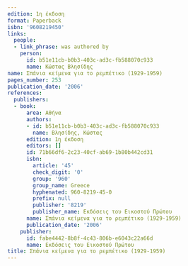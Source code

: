 ```yaml
---
edition: 1η έκδοση
format: Paperback
isbn: '9608219450'
links:
  people:
  - link_phrase: was authored by
    person:
      id: b51e11cb-b0b3-403c-ad3c-fb588070c933
      name: Κώστας Βλησίδης
name: Σπάνια κείμενα για το ρεμπέτικο (1929-1959)
pages_number: 253
publication_date: '2006'
references:
  publishers:
  - book:
      area: Αθήνα
      authors:
      - id: b51e11cb-b0b3-403c-ad3c-fb588070c933
        name: Βλησίδης, Κώστας
      edition: 1η έκδοση
      editors: []
      id: 71b66df6-2c23-40cf-ab69-1b80b442cd31
      isbn:
        article: '45'
        check_digit: '0'
        group: '960'
        group_name: Greece
        hyphenated: 960-8219-45-0
        prefix: null
        publisher: '8219'
        publisher_name: Εκδόσεις του Εικοστού Πρώτου
      name: Σπάνια κείμενα για το ρεμπέτικο (1929-1959)
      publication_date: '2006'
    publisher:
      id: fabe4442-8b8f-4c43-806b-e6043c22a66d
      name: Εκδόσεις του Εικοστού Πρώτου
title: Σπάνια κείμενα για το ρεμπέτικο (1929-1959)
---
```


